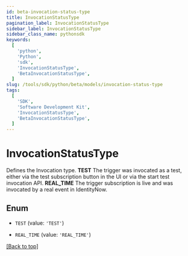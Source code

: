 ```yaml
---
id: beta-invocation-status-type
title: InvocationStatusType
pagination_label: InvocationStatusType
sidebar_label: InvocationStatusType
sidebar_class_name: pythonsdk
keywords:
  [
    'python',
    'Python',
    'sdk',
    'InvocationStatusType',
    'BetaInvocationStatusType',
  ]
slug: /tools/sdk/python/beta/models/invocation-status-type
tags:
  [
    'SDK',
    'Software Development Kit',
    'InvocationStatusType',
    'BetaInvocationStatusType',
  ]
---
```


# InvocationStatusType

Defines the Invocation type. **TEST** The trigger was invocated as a test, either via the test subscription button in the UI or via the start test invocation API. **REAL_TIME** The trigger subscription is live and was invocated by a real event in IdentityNow.

## Enum

- `TEST` (value: `'TEST'`)

- `REAL_TIME` (value: `'REAL_TIME'`)

[[Back to top]](#)
